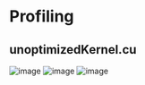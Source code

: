 # Profiling
## unoptimizedKernel.cu
![image](https://github.com/user-attachments/assets/46841f9f-361c-4764-a1fc-a557fac2be88)
![image](https://github.com/user-attachments/assets/9e667aea-5c28-4326-bbda-2b269cc63628)
![image](https://github.com/user-attachments/assets/247f55fc-cb26-483e-9e5b-452a2510f012)
